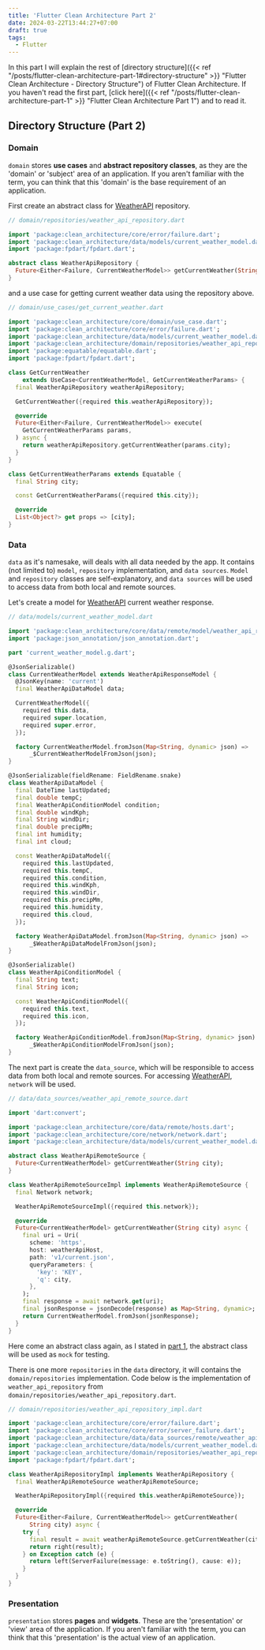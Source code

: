 ```yaml
---
title: 'Flutter Clean Architecture Part 2'
date: 2024-03-22T13:44:27+07:00
draft: true
tags:
  - Flutter
---
```


In this part I will explain the rest of [directory structure]({{< ref "/posts/flutter-clean-architecture-part-1#directory-structure" >}} "Flutter Clean Architecture - Directory Structure") of Flutter Clean Architecture. If you haven't read the first part, [click here]({{< ref "/posts/flutter-clean-architecture-part-1" >}} "Flutter Clean Architecture Part 1") and to read it.


## Directory Structure (Part 2)

### Domain

`domain` stores **use cases** and **abstract repository classes**, as they are the 'domain' or 'subject' area of an application. If you aren't familiar with the term, you can think that this 'domain' is the base requirement of an application.

First create an abstract class for [WeatherAPI](https://www.weatherapi.com/) repository.

```dart
// domain/repositories/weather_api_repository.dart

import 'package:clean_architecture/core/error/failure.dart';
import 'package:clean_architecture/data/models/current_weather_model.dart';
import 'package:fpdart/fpdart.dart';

abstract class WeatherApiRepository {
  Future<Either<Failure, CurrentWeatherModel>> getCurrentWeather(String city);
}
```

and a use case for getting current weather data using the repository above.

```dart
// domain/use_cases/get_current_weather.dart

import 'package:clean_architecture/core/domain/use_case.dart';
import 'package:clean_architecture/core/error/failure.dart';
import 'package:clean_architecture/data/models/current_weather_model.dart';
import 'package:clean_architecture/domain/repositories/weather_api_repository.dart';
import 'package:equatable/equatable.dart';
import 'package:fpdart/fpdart.dart';

class GetCurrentWeather
    extends UseCase<CurrentWeatherModel, GetCurrentWeatherParams> {
  final WeatherApiRepository weatherApiRepository;

  GetCurrentWeather({required this.weatherApiRepository});

  @override
  Future<Either<Failure, CurrentWeatherModel>> execute(
    GetCurrentWeatherParams params,
  ) async {
    return weatherApiRepository.getCurrentWeather(params.city);
  }
}

class GetCurrentWeatherParams extends Equatable {
  final String city;

  const GetCurrentWeatherParams({required this.city});

  @override
  List<Object?> get props => [city];
}
```

### Data

`data` as it's namesake, will deals with all data needed by the app. It contains (not limited to) `model`, `repository` implementation, and `data sources`. `Model` and `repository` classes are self-explanatory, and `data sources` will be used to access data from both local and remote sources.

Let's create a model for [WeatherAPI](https://www.weatherapi.com/) current weather response.

```dart
// data/models/current_weather_model.dart

import 'package:clean_architecture/core/data/remote/model/weather_api_response_model.dart';
import 'package:json_annotation/json_annotation.dart';

part 'current_weather_model.g.dart';

@JsonSerializable()
class CurrentWeatherModel extends WeatherApiResponseModel {
  @JsonKey(name: 'current')
  final WeatherApiDataModel data;

  CurrentWeatherModel({
    required this.data,
    required super.location,
    required super.error,
  });

  factory CurrentWeatherModel.fromJson(Map<String, dynamic> json) =>
      _$CurrentWeatherModelFromJson(json);
}

@JsonSerializable(fieldRename: FieldRename.snake)
class WeatherApiDataModel {
  final DateTime lastUpdated;
  final double tempC;
  final WeatherApiConditionModel condition;
  final double windKph;
  final String windDir;
  final double precipMm;
  final int humidity;
  final int cloud;

  const WeatherApiDataModel({
    required this.lastUpdated,
    required this.tempC,
    required this.condition,
    required this.windKph,
    required this.windDir,
    required this.precipMm,
    required this.humidity,
    required this.cloud,
  });

  factory WeatherApiDataModel.fromJson(Map<String, dynamic> json) =>
      _$WeatherApiDataModelFromJson(json);
}

@JsonSerializable()
class WeatherApiConditionModel {
  final String text;
  final String icon;

  const WeatherApiConditionModel({
    required this.text,
    required this.icon,
  });

  factory WeatherApiConditionModel.fromJson(Map<String, dynamic> json) =>
      _$WeatherApiConditionModelFromJson(json);
}
```

The next part is create the `data_source`, which will be responsible to access data from both local and remote sources. For accessing [WeatherAPI](https://www.weatherapi.com/), `network` will be used.

```dart
// data/data_sources/weather_api_remote_source.dart

import 'dart:convert';

import 'package:clean_architecture/core/data/remote/hosts.dart';
import 'package:clean_architecture/core/network/network.dart';
import 'package:clean_architecture/data/models/current_weather_model.dart';

abstract class WeatherApiRemoteSource {
  Future<CurrentWeatherModel> getCurrentWeather(String city);
}

class WeatherApiRemoteSourceImpl implements WeatherApiRemoteSource {
  final Network network;

  WeatherApiRemoteSourceImpl({required this.network});

  @override
  Future<CurrentWeatherModel> getCurrentWeather(String city) async {
    final uri = Uri(
      scheme: 'https',
      host: weatherApiHost,
      path: 'v1/current.json',
      queryParameters: {
        'key': 'KEY',
        'q': city,
      },
    );
    final response = await network.get(uri);
    final jsonResponse = jsonDecode(response) as Map<String, dynamic>;
    return CurrentWeatherModel.fromJson(jsonResponse);
  }
}
```

Here come an abstract class again, as I stated in [part 1](flutter-clean-architecture-part-1.md), the abstract class will be used as `mock` for testing.

There is one more `repositories` in the `data` directory, it will contains the `domain/repositories` implementation. Code below is the implementation of `weather_api_repository` from `domain/repositories/weather_api_repository.dart`.

```dart
// domain/repositories/weather_api_repository_impl.dart

import 'package:clean_architecture/core/error/failure.dart';
import 'package:clean_architecture/core/error/server_failure.dart';
import 'package:clean_architecture/data/data_sources/remote/weather_api_remote_source.dart';
import 'package:clean_architecture/data/models/current_weather_model.dart';
import 'package:clean_architecture/domain/repositories/weather_api_repository.dart';
import 'package:fpdart/fpdart.dart';

class WeatherApiRepositoryImpl implements WeatherApiRepository {
  final WeatherApiRemoteSource weatherApiRemoteSource;

  WeatherApiRepositoryImpl({required this.weatherApiRemoteSource});

  @override
  Future<Either<Failure, CurrentWeatherModel>> getCurrentWeather(
      String city) async {
    try {
      final result = await weatherApiRemoteSource.getCurrentWeather(city);
      return right(result);
    } on Exception catch (e) {
      return left(ServerFailure(message: e.toString(), cause: e));
    }
  }
}

```

### Presentation

`presentation` stores **pages** and **widgets**. These are the 'presentation' or 'view' area of the application. If you aren't familiar with the term, you can think that this 'presentation' is the actual view of an application.
